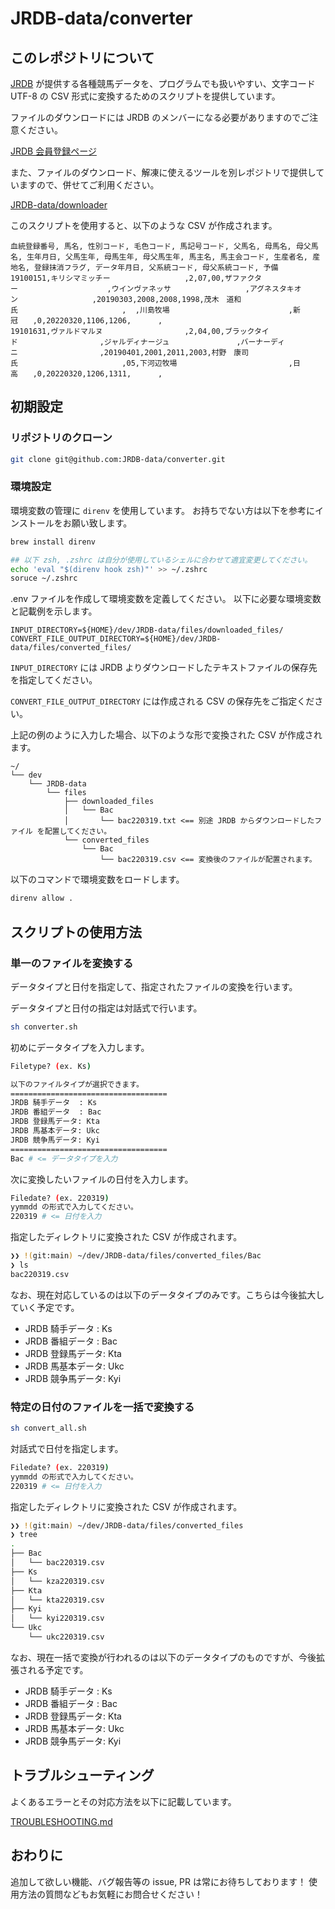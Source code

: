 # JRDB-data/converter

## このレポジトリについて

[JRDB](http://www.jrdb.com/) が提供する各種競馬データを、プログラムでも扱いやすい、文字コード UTF-8 の CSV 形式に変換するためのスクリプトを提供しています。

ファイルのダウンロードには JRDB のメンバーになる必要がありますのでご注意ください。

[JRDB 会員登録ページ](http://www.jrdb.com/order.html)

また、ファイルのダウンロード、解凍に使えるツールを別レポジトリで提供していますので、併せてご利用ください。

[JRDB-data/downloader](https://github.com/JRDB-data/downloader)

このスクリプトを使用すると、以下のような CSV が作成されます。

```
血統登録番号, 馬名, 性別コード, 毛色コード, 馬記号コード, 父馬名, 母馬名, 母父馬名, 生年月日, 父馬生年, 母馬生年, 母父馬生年, 馬主名, 馬主会コード, 生産者名, 産地名, 登録抹消フラグ, データ年月日, 父系統コード, 母父系統コード, 予備
19100151,キリシマミッチー　　　　　　　　　　,2,07,00,ザファクター　　　　　　　　　　　　,ウインヴァネッサ　　　　　　　　　　,アグネスタキオン　　　　　　　　　　,20190303,2008,2008,1998,茂木　道和氏　　　　　　　　　　　　　　,  ,川島牧場　　　　　　　　　　　　　　　　,新冠　　,0,20220320,1106,1206,      ,
19101631,ヴァルドマルヌ　　　　　　　　　　　,2,04,00,ブラックタイド　　　　　　　　　　　,ジャルディナージュ　　　　　　　　　,バーナーディニ　　　　　　　　　　　,20190401,2001,2011,2003,村野　康司氏　　　　　　　　　　　　　　,05,下河辺牧場　　　　　　　　　　　　　　　,日高　　,0,20220320,1206,1311,      ,
```

## 初期設定

### リポジトリのクローン

``` sh
git clone git@github.com:JRDB-data/converter.git
```

### 環境設定

環境変数の管理に `direnv` を使用しています。
お持ちでない方は以下を参考にインストールをお願い致します。

```sh
brew install direnv

## 以下 zsh, .zshrc は自分が使用しているシェルに合わせて適宜変更してください。
echo 'eval "$(direnv hook zsh)"' >> ~/.zshrc
soruce ~/.zshrc
```

.env ファイルを作成して環境変数を定義してください。
以下に必要な環境変数と記載例を示します。

```.env
INPUT_DIRECTORY=${HOME}/dev/JRDB-data/files/downloaded_files/
CONVERT_FILE_OUTPUT_DIRECTORY=${HOME}/dev/JRDB-data/files/converted_files/
```

`INPUT_DIRECTORY` には JRDB よりダウンロードしたテキストファイルの保存先を指定してください。

`CONVERT_FILE_OUTPUT_DIRECTORY` には作成される CSV の保存先をご指定ください。

上記の例のように入力した場合、以下のような形で変換された CSV が作成されます。

```
~/
└── dev
    └── JRDB-data
        └── files
            ├── downloaded_files
            │   └── Bac
            │       └── bac220319.txt <== 別途 JRDB からダウンロードしたファイル を配置してください。
            └── converted_files
                └── Bac
                    └── bac220319.csv <== 変換後のファイルが配置されます。
```

以下のコマンドで環境変数をロードします。

```sh
direnv allow .
```

## スクリプトの使用方法

### 単一のファイルを変換する

データタイプと日付を指定して、指定されたファイルの変換を行います。

データタイプと日付の指定は対話式で行います。

```sh
sh converter.sh
```

初めにデータタイプを入力します。

```sh
Filetype? (ex. Ks)

以下のファイルタイプが選択できます。
===================================
JRDB 騎手データ  : Ks
JRDB 番組データ  : Bac
JRDB 登録馬データ: Kta
JRDB 馬基本データ: Ukc
JRDB 競争馬データ: Kyi
===================================
Bac # <= データタイプを入力
```

次に変換したいファイルの日付を入力します。

```sh
Filedate? (ex. 220319)
yymmdd の形式で入力してください。
220319 # <= 日付を入力
```

指定したディレクトリに変換された CSV が作成されます。

``` sh
❯❯ !(git:main) ~/dev/JRDB-data/files/converted_files/Bac
❯ ls
bac220319.csv
```

なお、現在対応しているのは以下のデータタイプのみです。こちらは今後拡大していく予定です。

- JRDB 騎手データ  : Ks
- JRDB 番組データ  : Bac
- JRDB 登録馬データ: Kta
- JRDB 馬基本データ: Ukc
- JRDB 競争馬データ: Kyi

### 特定の日付のファイルを一括で変換する

``` sh
sh convert_all.sh
```

対話式で日付を指定します。

```sh
Filedate? (ex. 220319)
yymmdd の形式で入力してください。
220319 # <= 日付を入力
```

指定したディレクトリに変換された CSV が作成されます。

```sh
❯❯ !(git:main) ~/dev/JRDB-data/files/converted_files
❯ tree
.
├── Bac
│   └── bac220319.csv
├── Ks
│   └── kza220319.csv
├── Kta
│   └── kta220319.csv
├── Kyi
│   └── kyi220319.csv
└── Ukc
    └── ukc220319.csv
```

なお、現在一括で変換が行われるのは以下のデータタイプのものですが、今後拡張される予定です。

- JRDB 騎手データ  : Ks
- JRDB 番組データ  : Bac
- JRDB 登録馬データ: Kta
- JRDB 馬基本データ: Ukc
- JRDB 競争馬データ: Kyi

## トラブルシューティング

よくあるエラーとその対応方法を以下に記載しています。

[TROUBLESHOOTING.md](./TROUBLESHOOTING.md)

## おわりに

追加して欲しい機能、バグ報告等の issue, PR は常にお待ちしております！
使用方法の質問などもお気軽にお問合せください！
